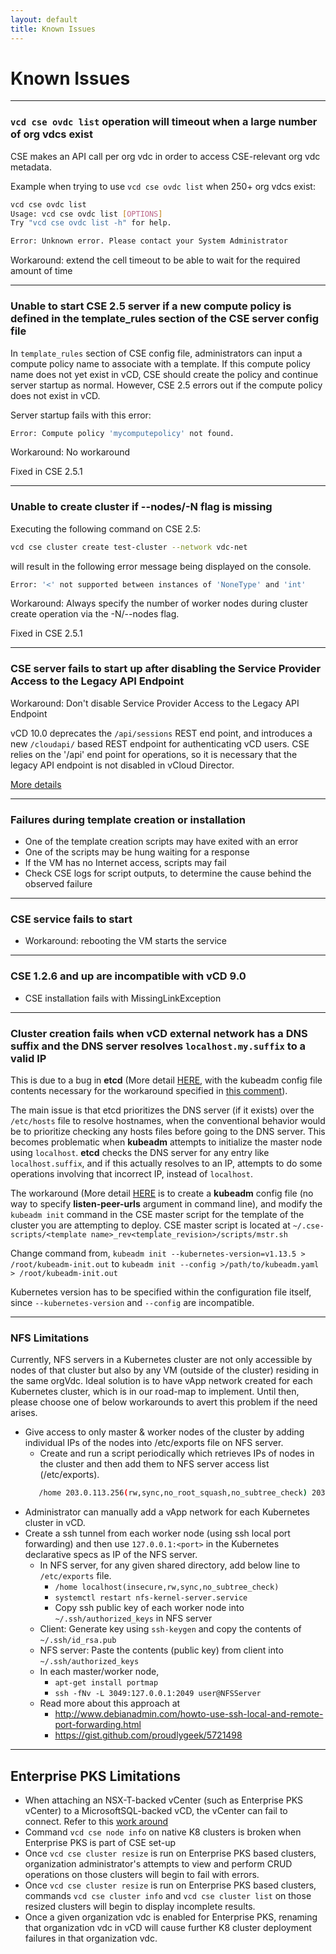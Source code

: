 ```yaml
---
layout: default
title: Known Issues
---
```

# Known Issues

<a name="general"></a>

---

### `vcd cse ovdc list` operation will timeout when a large number of org vdcs exist

CSE makes an API call per org vdc in order to access CSE-relevant org vdc metadata.

Example when trying to use `vcd cse ovdc list` when 250+ org vdcs exist:

```sh
vcd cse ovdc list
Usage: vcd cse ovdc list [OPTIONS]
Try "vcd cse ovdc list -h" for help.

Error: Unknown error. Please contact your System Administrator
```

Workaround: extend the cell timeout to be able to wait for the required amount of time

---

### Unable to start CSE 2.5 server if a new compute policy is defined in the template_rules section of the CSE server config file

In `template_rules` section of CSE config file, administrators
can input a compute policy name to associate with a template. If this
compute policy name does not yet exist in vCD, CSE should create the policy
and continue server startup as normal. However, CSE 2.5 errors out if the
compute policy does not exist in vCD.

Server startup fails with this error:

```sh
Error: Compute policy 'mycomputepolicy' not found.
```

Workaround: No workaround

Fixed in CSE 2.5.1

---

### Unable to create cluster if  --nodes/-N flag is missing

Executing the following command on CSE 2.5:
```sh
vcd cse cluster create test-cluster --network vdc-net
```
will result in the following error message being displayed on the console.
```sh
Error: '<' not supported between instances of 'NoneType' and 'int'
```

Workaround: Always specify the number of worker nodes during cluster create
operation via the -N/--nodes flag.

Fixed in CSE 2.5.1

---

### CSE server fails to start up after disabling the Service Provider Access to the Legacy API Endpoint

Workaround: Don't disable Service Provider Access to the Legacy API Endpoint

vCD 10.0 deprecates the `/api/sessions` REST end point, and introduces a new
`/cloudapi/` based REST endpoint for authenticating vCD users. CSE relies on
the '/api' end point for operations, so it is necessary that the legacy API
endpoint is not disabled in vCloud Director.

[More details](https://docs.vmware.com/en/vCloud-Director/10.0/com.vmware.vcloud.install.doc/GUID-84390C8F-E8C5-4137-A1A5-53EC27FE0024.html)

---

### Failures during template creation or installation

- One of the template creation scripts may have exited with an error
- One of the scripts may be hung waiting for a response
- If the VM has no Internet access, scripts may fail
- Check CSE logs for script outputs, to determine the cause behind the observed failure

---

### CSE service fails to start

- Workaround: rebooting the VM starts the service

---

### CSE 1.2.6 and up are incompatible with vCD 9.0

- CSE installation fails with MissingLinkException

---

### Cluster creation fails when vCD external network has a DNS suffix and the DNS server resolves `localhost.my.suffix` to a valid IP

This is due to a bug in **etcd** (More detail [HERE](https://github.com/kubernetes/kubernetes/issues/57709),
with the kubeadm config file contents necessary for the workaround specified in
[this comment](https://github.com/kubernetes/kubernetes/issues/57709#issuecomment-355709778)).

The main issue is that etcd prioritizes the DNS server (if it exists) over the
`/etc/hosts` file to resolve hostnames, when the conventional behavior would be
to prioritize checking any hosts files before going to the DNS server. This
becomes problematic when **kubeadm** attempts to initialize the master node
using `localhost`. **etcd** checks the DNS server for any entry like
`localhost.suffix`, and if this actually resolves to an IP, attempts to do some
operations involving that incorrect IP, instead of `localhost`.

The workaround (More detail [HERE](https://github.com/kubernetes/kubernetes/issues/57709#issuecomment-355709778)
is to create a **kubeadm** config file (no way to specify **listen-peer-urls**
argument in command line), and modify the `kubeadm init` command in the CSE
master script for the template of the cluster you are attempting to deploy.
CSE master script is located at
`~/.cse-scripts/<template name>_rev<template_revision>/scripts/mstr.sh`

Change command from,
`kubeadm init --kubernetes-version=v1.13.5 > /root/kubeadm-init.out`
to
`kubeadm init --config >/path/to/kubeadm.yaml > /root/kubeadm-init.out`

Kubernetes version has to be specified within the configuration file itself,
since `--kubernetes-version` and `--config` are incompatible.

---

<a name="nfs"></a>
### NFS Limitations

Currently, NFS servers in a Kubernetes cluster are not only accessible
by nodes of that cluster but also by any VM (outside of the cluster)
residing in the same orgVdc. Ideal solution is to have vApp network
created for each Kubernetes cluster, which is in our road-map to
implement. Until then, please choose one of below workarounds to
avert this problem if the need arises.

* Give access to only master & worker nodes of the cluster by adding individual
  IPs of the nodes into /etc/exports file on NFS server.
    * Create and run a script periodically which retrieves IPs of nodes in the
      cluster and then add them to NFS server access list (/etc/exports).
    ```sh
       /home 203.0.113.256(rw,sync,no_root_squash,no_subtree_check) 203.0.113.257(rw,sync,no_root_squash,no_subtree_check)
    ```
* Administrator can manually add a vApp network for each Kubernetes cluster in vCD.
* Create a ssh tunnel from each worker node (using ssh local port forwarding) and then
  use `127.0.0.1:<port>` in the Kubernetes declarative specs as IP of the NFS server.
    * In NFS server, for any given shared directory, add below line to `/etc/exports` file.
      * `/home localhost(insecure,rw,sync,no_subtree_check)`
      * `systemctl restart nfs-kernel-server.service`
      * Copy ssh public key of each worker node into `~/.ssh/authorized_keys` in NFS server
    * Client: Generate key using `ssh-keygen` and copy the contents of `~/.ssh/id_rsa.pub`
    * NFS server: Paste the contents (public key) from client into `~/.ssh/authorized_keys`
    * In each master/worker node,
      * `apt-get install portmap`
      * `ssh -fNv -L 3049:127.0.0.1:2049 user@NFSServer`
    * Read more about this approach at
      * http://www.debianadmin.com/howto-use-ssh-local-and-remote-port-forwarding.html
      * https://gist.github.com/proudlygeek/5721498

---

<a name="ent-pks"></a>
## Enterprise PKS Limitations

* When attaching an NSX-T-backed vCenter (such as Enterprise PKS vCenter) to a
MicrosoftSQL-backed vCD, the vCenter can fail to connect. Refer to this
[work around](https://docs.vmware.com/en/vCloud-Director/9.7/rn/vmware-vcloud-director-for-service-providers-97-release-notes.html)
* Command `vcd cse node info` on native K8 clusters is broken when
Enterprise PKS is part of CSE set-up
* Once `vcd cse cluster resize` is run on Enterprise PKS based clusters,
organization administrator's attempts to view and perform CRUD operations on those
clusters will begin to fail with errors.
* Once `vcd cse cluster resize` is run on Enterprise PKS based clusters, commands
`vcd cse cluster info` and `vcd cse cluster list` on those resized clusters will begin to display
incomplete results.
* Once a given organization vdc is enabled for Enterprise PKS,
renaming that organization vdc in vCD will cause further K8 cluster deployment
failures in that organization vdc.
